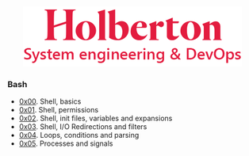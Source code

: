 <div align=center>  
    <img  
    style="text-align:center"  
    src="https://raw.githubusercontent.com/coding-max/hbtn_config/main/assets/head_system.png"  
    alt="Holberton School"/>  
</div>

### Bash

- [0x00](https://github.com/coding-max/holberton-system_engineering-devops/tree/main/0x00-shell_basics). Shell, basics  
- [0x01](https://github.com/coding-max/holberton-system_engineering-devops/tree/main/0x01-shell_permissions). Shell, permissions  
- [0x02](https://github.com/coding-max/holberton-system_engineering-devops/tree/main/0x02-shell_redirections). Shell, init files, variables and expansions  
- [0x03](https://github.com/coding-max/holberton-system_engineering-devops/tree/main/0x03-shell_variables_expansions). Shell, I/O Redirections and filters  
- [0x04](https://github.com/coding-max/holberton-system_engineering-devops/tree/main/0x04-loops_conditions_and_parsing). Loops, conditions and parsing  
- [0x05](https://github.com/coding-max/holberton-system_engineering-devops/tree/main/0x05-processes_and_signals). Processes and signals